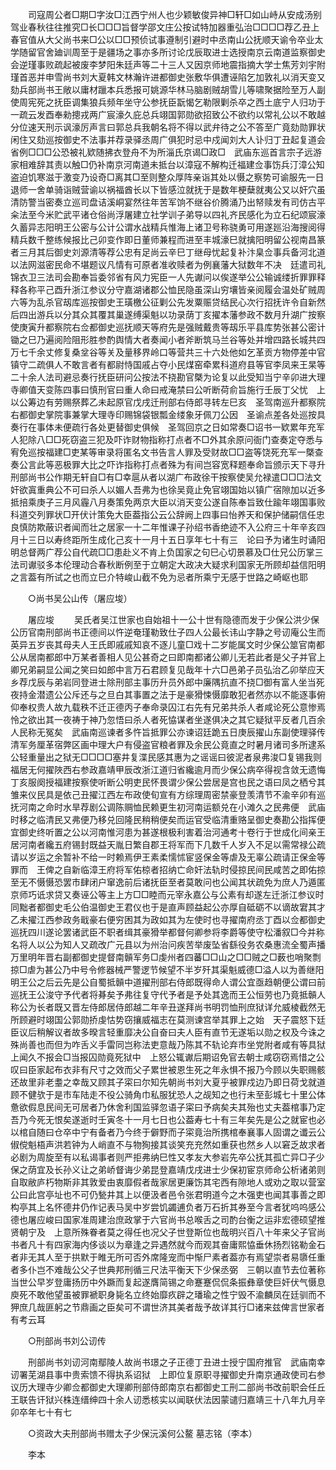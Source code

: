 <!-- { "loadSidebar": true } -->
　　司寇周公者□期□字汝□江西宁州人也少颖敏俊异神□轩□如山峙从安成汤别驾业春秋往往推究□长□□□旨督学邵文庄公按试特加器重弘治□□□□荐乙丑上春官值从大父尚书来□公以□□预侦试事遵制引避时中丞南山公抚顺天谕令卒业太学随留官舍廸训周至于是疆场之事亦多所讨论戊辰取进士选授南京云南道监察御史会逆瑾事败疏起被废李梦阳朱廷声等二十三人又因京师地震指摘大学士焦芳刘宇附瑾首恶并申雪尚书刘大夏韩文林瀚许进都御史张敷华俱遭诬陷乞加敦礼以消天变又劾兵部尚书王敞以庸材躐本兵悉报可姚源华林马脑剧贼胡雪儿等啸聚据险至万人副使周宪死之抚臣调集狼兵频年坐守公参抚臣翫愒乞勒限剿杀卒之西土底宁人归功于一疏云发酉奉勑摠戎两广宸濠久庇总兵翊国郭勋欲招致公不欲约以常礼公以不敢越分位速天刑示讽濠厉声言曰郭总兵我朝名将不得以武弁待之公不答至广竟劾勋罪状闲住又劾巡按御史不法事并荐录驿丞周广俱犯时忌中戍闻刘大人讣归丁丑起复道会省例□□□公恐被礼欵随拂衣登舟不为所淄氏京谒□政□　武庙东巡首言宗子远游家相难辞其责以触□仍补南京河南道未抵台以漳寇不解构迁福建佥事饬兵汀漳公知盗迫饥寒滋于激变乃设奇□离其□至则整众厚阵亲诣其处以慑之察势可谕服先一日退师一舍单骑诣贼营谕以祸福酋长以下皆感泣就抚于是数年梗蘖就夷公又以奸穴虽清防警当密奏立巡司盘诘溪峒宴然往年苦军饷不继谷价腾涌乃出帑赎发有司仿古平籴法至今米贮武平诸仓俗尚浮屠建立社学训子弟导以四礼齐民感化为立石纪颂宸濠久蓄异志阳明王公密与公计公谓水战精兵惟海上诸卫号称骁勇可用遂廵沿海搜阅得精兵数千整练候报比己卯变作即日董师兼程而进至丰城濠巳就擒阳明留公视南昌篆者三月其后御史刘源清等荐公忠有足尚云辛巳丁继母忧起复补汴臬佥事兵备河北道以法网滋密民命不堪题议凡情有可原者准收赎者为例襄藩大狱数年不决　廷遣司礼锦衣卫三法司会勘奉旨委邻省有风力宪臣一人先谳问以俟遂举公公输诚缕折罪罪释释各称平己酉升浙江参议分守嘉湖诸郡公恤民隐虽深山穷壤皆亲阅履会温处矿贼周六等为乱杀官刼库巡按御史王璜檄公征剿公先发粟赈贷结民心次行招抚许令自新然后四出游兵以分其众其覆其巢遂缚渠魁以功录荫丁亥擢本藩参政不数月升湖广按察使庚寅升都察院右佥都御史巡抚顺天等府先是强贼戴贵等刼乐平县库势张甚公密计锄之巳乃遍阅险阻形胜参酌舆情大者奏闻小者斧断筑马兰谷等处并增四路长城共四万七千余丈修复桑坌谷等关及量移界岭口等营共三十六处他如乞革贡方物停差中官镇守二疏俱人不敢言者有都尉恃国戚占夺小民煤窑牵累科道府县等官李凤来王杲等二十余人法司避忌奏行抚臣研问公按法不挠勘官槩为论复以此受知当宁辛卯进大理寺卿值天变陈四事曰慎刑官曰重人命曰戒淹禁曰公听断荷俞旨施行壬辰丁父忧　上以公筹边有劳赐祭葬乙未起原官戊戌迁刑部右侍郎寻转左巳亥　圣驾南巡升都察院右都御史掌院事兼掌大理寺印赐锦袋银瓢金缕象牙佩刀公因　圣谕点差各处巡按具奏行在事体未便疏行各处更替御史俱候　圣驾回京之日如常奏□诏书一欵累年充军人犯除八□□死窃盗三犯及吓诈财物指称打点者不□外其余原问衙门查奏定夺悉与宥免巡按福建□吏某等审录将匿名文书告言人罪及受财故□□盗等饶死充军一槩查奏公言此等恶极罪大比之吓诈指称打点者殊为有间岂容宽释题奉命旨颁示天下寻升刑部尚书公作期无轩自□有□幸扈从者以湖广布政徐干按察使吴允禄遣□□□法文奸欲寘重典公不可曰杀人以媚人吾弗为也徐吴竟止免官翊国始以镇广宿隙加以近多抵掊乘庚子三月风霾八月奏策免两京大臣以消天变公遂自陈奉旨致仕踰年翊国事败科道交列罪状□开伏计策免大臣葢指公云公辞阙上四事曰怡养天和保护储嗣信任忠良慎防欺蔽识者闻而壮之居家一十二年惟课子孙绍书香绝迹不入公府三十年辛亥四月十三日以寿终距所生成化己亥十一月十五日享年七十有三　论曰予为诸生时诵阳明总督两广荐公自代疏□□患赴义不肯上负国家之句巳心切景慕及□仕兄公历掌三法司谳驳多本伦理动合春秋断例至于立朝定大政决大疑求利国家无所顾却益信阳明之言葢有所试之也而立巳介特峻山截不免为忌者所乘宁无感于世路之崎岖也耶 

　　○尚书吴公山传（屠应埈） 

　　屠应埈 
　　吴氏者吴江世家也自始祖十一公十世有隐德而发于少保公洪少保公历官南刑部尚书正德间以忤逆奄瑾勒致仕子四人公最长讳山字静之号讱庵公生而英异五岁丧其母夫人王氏即戚戚知哀不逐儿童□戏十二岁能属文时少保公筮官南都公从居南都郎中万某者善相人见公甚奇之曰即南都诸公卿儿无若此者是父子并官上卿兄弟嗣显公闻之笑曰如郎中言万石君顾复见哉年十六□邑弟子员弘治乙卯举应天乡荐戊辰与弟岩同登进士除刑部主事历升员外郎中廉隅抗直不挠□御有富人坐当死夜持金潜遗公公斥还与之旦白其事置之法于是豪猾悚慑靡敢犯者然亦以不能逐事俯仰奉权贵人故九载秩不迁正德丙子奉命录囚江右先有兄弟共杀人者咸论死公意惨焉怜之欲出其一夜祷于神乃忽悟曰杀人者死恊谋者坐遂俱决之其它疑狱平反者几百余人民称无冤矣　武庙南巡谏者多忤旨抵罪公亦谏诏廷跪五日庚辰擢山东副使理驿传清军务厘革宿弊区画中理大户有侵盗官粮者罪及余民公竟直之时暑月诸司多所逮系公轻重量出之狱无□□□□塞井复渫民感其惠为之谣谣曰彼泥者泉弗浚□复锡我则福居无何擢陜西右参政嘉靖甲辰改浙江道归省纔逾月而少保公病卒得视含敛无遗悔丁亥服阕授福建按察使听断公明吏民怀畏谓少保公尝居是宫也民之语曰凤之栖兮其雏来仪民具是依己丑擢江西左布政使旬宣有方综理周密禁豪登羡清节不渝辛卯有巡抚河南之命时水旱荐剧公调陈赒恤民赖更生初河南运额兑在小滩久之民弗便　武庙时移之临清民又弗便乃移兑回隆民稍稍便矣而运官受临清重赂呈御史奏勘公指挥便宜御史终听置之公以河南惟河患为甚遂根极利害着治河通考十卷行于世成化间亲王居河南者纔五府锡封既益天胤日繁自郡王将军而下几数千人岁入不足以需常禄公疏请以岁运之余暂补不给一时赖焉伊王素柔懦怵宦竖保金等虐及无辜公疏请正保金等罪而　王俾之自新临漳王府将军佑椋者招纳亡命奸法轨时侵掠民间民咸苦之即佑掠至无不慑慑恐罢市肆闭户窜逸前后诸抚臣至者莫敢问也公闻其状疏免为庶人乃遁匿京师巧诋求贷又奏诬公等主上方□□睦而元宰永嘉公与公素有却遂左迁浙江参议时同黜者都御史毛公伯温御史王君仪也于是直声顾益起公亦厚自砥砺不以谪故宭其才乙未擢江西参政务戢豪右便穷困其为政如其为左使时也寻擢南府丞丁酉以佥都御史巡抚四川遂论罢诸武臣不职者缉其豪猾举都督何卿参将李爵等使守松潘叙□今并称名将人以公为知人又疏改广元县以为州治问疾苦举废坠省繇役务农桑惠流全蜀声播万里明年晋右副都御史提督南贑军务□虔州者四蕃□□山之□□贼之□薮也哨聚剽掠□虐为甚公乃中号令修器械严警逻节候望不半岁歼其渠魁威德□溢人以为善继阳明王公之后云先是公自蜀抵贑中道擢刑部右侍郎既得命人谓公宜亟趋朝便公谓曰前巡抚王公浚守予代者将朞矣予弗往复守代予者是予处其逸而王公恒劳也乃竟抵贑人称公为长者既又晋左侍郎居侍郎越二年辛丑遂拜尚书明罚恤刑庶狱详允威棱截然无所顾避时翊国公郭勋挢虔怙势窃攘威福志在莫测谏宫举其罪上之始　天子震怒下廷臣议后稍解议者故多暌言轻重靡决公自奋曰夫人臣有直节无遂垢以勋之权及今诛之殊尚善也而但为咋舌义手雷同岂称法吏意哉乃陈其不轨论弃市坐党附者咸有等具狱上闻久不报会□当报囚勋竟死狱中　上怒公辄谳后期诏免官去朝士咸窃窃焉惜之公叹曰臣家起布衣非有尺寸之效而父子累世被恩生死之年永惧不报乃今顾以失职赐骸还故里非老耋之幸哉又顾其子寀曰尔知先朝尚书刘大夏乎被罪戍边乃即日荷戈就道顾不健欤于是市车陆走不役公骑角巾私服犹恐人之觇知之也行未至彭城七十里公体惫欲假息民间无可居者乃休舍利国监驿忽语子寀曰予病矣夫其殆也丈夫葢棺事乃定吾乃今死无恨矣遂逝时壬寅冬十一月七日也公葢寿七十有三年矣先是公之就宦也必以棺自随曰仓卒中宁有备者乃今终于僻野而子寀竟治所携棺奉襄事人固谓之谶云公俶傥魁梧声洪若钟为人峭直不与物狥接其谈笑充充然如重获也然乡人以窘乏故求者必剧为周旋至有以私谒事者则严拒弗纳巳性又孝友大参岩先卒公抚其孤亡异□子少保之荫宜及长孙义让之弟峤督诲少弟昆登嘉靖戊戌进士少保初宦京师命公析诸弟则自取敝庐朽物斯非其敦爱由衷靡假者哉家居更廉饬其宅西有隙地人或劝之取以营室公曰此宫亭址也不可仍甃井其上以便汲者邑令张君明道今之木强吏也闻其事善之即构亭其上名怀德井仍作记表马吴中岁尝饥蠲逋负者万石折其券至今言者犹呜呜感公德也屠应峻曰国家准周建治庶政掌于六官尚书总喉舌之司酌台衡之运非宏德硕望推贤朝宁及　上意所殊眷者莫之得任也况父子世登斯位也哉明兴百八十年来父子官尚书者凡十有四家海内侈谈以为章逢之异遇然就今而观其奋庸熙恊垂休扬烈铭勒金石者非无其人至于拱默于睢无所可否外席隆宠而中惭尸素者葢亦有焉望崇者易隳任重者多仆岂不难哉公父子世典邦刑循三尺法平衡天下少保丞弼　三朝以直节去位著称当世公早岁登庸扬历中外蹶而复起遂膺简锡之命蹇蹇侃侃条振彝章使巨奸伏气慑息庾死不敢他望虽被罪褫职身毙名立终始靡疚辟之璠瑜之性宁毁不渝麟凤在廷驯而不狎庶几哉匪躬之节鼎画之臣矣可不谓世济其美者哉予故详其行□诸来兹俾言世家者有考云耳 

　　○刑部尚书刘公讱传 

　　刑部尚书刘讱河南鄢陵人故尚书璟之子正德丁丑进士授宁国府推官　武庙南幸讱署芜湖县事中贵索馈不得执系诏狱　上即位复原职寻擢御史升南京通政使司右参议历大理寺少卿佥都御史大理卿刑部侍郎南京右都御史工刑二部尚书改前职会任丘王联告讦狱兴株连缙绅四十余人讱悉核实以闻联伏法因蒙谴归嘉靖三十八年九月辛卯卒年七十有七 

　　○资政大夫刑部尚书赠太子少保沅溪何公鳌 墓志铭（李本） 

　　李本 
